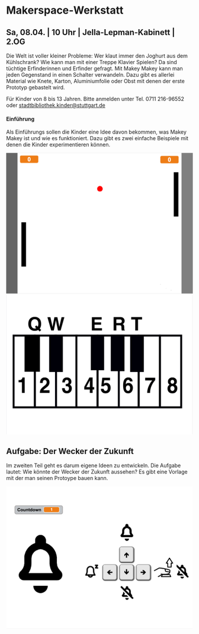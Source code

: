 # Makerspace-Werkstatt

## Sa, 08.04. | 10 Uhr | Jella-Lepman-Kabinett | 2.OG

Die Welt ist voller kleiner Probleme: Wer klaut immer den Joghurt aus dem Kühlschrank? Wie kann man mit einer Treppe Klavier Spielen? Da sind tüchtige Erfinderinnen und Erfinder gefragt. Mit Makey Makey kann man jeden Gegenstand in einen Schalter verwandeln. Dazu gibt es allerlei Material wie Knete, Karton, Aluminiumfolie oder Obst mit denen der erste Prototyp gebastelt wird.

Für Kinder von 8 bis 13 Jahren. 
Bitte anmelden unter Tel. 0711 216-96552 oder stadtbibliothek.kinder@stuttgart.de

#### Einführung

Als Einführungs sollen die Kinder eine Idee davon bekommen, was Makey Makey ist und wie es funktioniert. Dazu gibt es zwei einfache Beispiele mit denen die Kinder experimentieren können. 

![pong](./pong/pong.png)
![piano](./piano/piano.png)


## Aufgabe: Der Wecker der Zukunft

Im zweiten Teil geht es darum eigene Ideen zu entwickeln. Die Aufgabe lautet: Wie könnte der Wecker der Zukunft aussehen?
Es gibt eine Vorlage mit der man seinen Protoype bauen kann. 

![wecker](./wecker/wecker.png)

